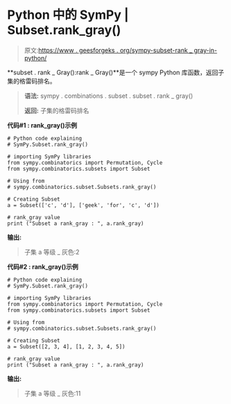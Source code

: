 # Python 中的 SymPy | Subset.rank_gray()

> 原文:[https://www . geesforgeks . org/sympy-subset-rank _ gray-in-python/](https://www.geeksforgeeks.org/sympy-subset-rank_gray-in-python/)

**subset . rank _ Gray():rank _ Gray()**是一个 sympy Python 库函数，返回子集的格雷码排名。

> **语法:**
> sympy . combinations . subset . subset . rank _ gray()
> 
> **返回:**
> 子集的格雷码排名

**代码#1 : rank_gray()示例**

```
# Python code explaining
# SymPy.Subset.rank_gray()

# importing SymPy libraries
from sympy.combinatorics import Permutation, Cycle
from sympy.combinatorics.subsets import Subset

# Using from 
# sympy.combinatorics.subset.Subsets.rank_gray()

# Creating Subset
a = Subset(['c', 'd'], ['geek', 'for', 'c', 'd'])

# rank_gray value
print ("Subset a rank_gray : ", a.rank_gray)
```

**输出:**

> 子集 a 等级 _ 灰色:2

**代码#2 : rank_gray()示例**

```
# Python code explaining
# SymPy.Subset.rank_gray()

# importing SymPy libraries
from sympy.combinatorics import Permutation, Cycle
from sympy.combinatorics.subsets import Subset

# Using from 
# sympy.combinatorics.subset.Subsets.rank_gray()

# Creating Subset
a = Subset([2, 3, 4], [1, 2, 3, 4, 5])

# rank_gray value
print ("Subset a rank_gray : ", a.rank_gray)
```

**输出:**

> 子集 a 等级 _ 灰色:11